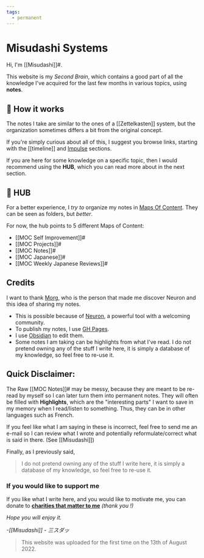 ```yaml
---
tags:
  - permanent
---
```


# Misudashi Systems

Hi, I'm [[Misudashi]]#. 

This website is my *Second Brain*, which contains a good part of all the knowledge I've acquired for the last few months in various topics, using **notes**.

## 📌 How it works

The notes I take are similar to the ones of a [[Zettelkasten]] system, but the organization sometimes differs a  bit from the original concept.

If you're simply curious about all of this, I suggest you browse links, starting with the [[timeline]] and [Impulse](https://misudashi.ga/impulse) sections.

If you are here for some knowledge on a specific topic, then I would recommend using the **HUB**, which you can read more about in the next section.

## 📌 HUB

For a better experience, I *try to* organize my notes in [Maps Of Content](https://justgage.github.io/moc.md). They can be seen as folders, but *better*.

For now, the hub points to 5 different Maps of Content:

- [[MOC Self Improvement]]#
- [[MOC Projects]]#
- [[MOC Notes]]#
- [[MOC Japanese]]#
- [[MOC Weekly Japanese Reviews]]#

## Credits

I want to thank [Morg](https://morg.systems/), who is the person that made me discover Neuron and this idea of sharing my notes. 

- This is possible because of [Neuron](https://neuron.zettel.page/), a powerful tool with a welcoming community.
- To publish my notes, I use [GH Pages](https://pages.github.com/).
- I use [Obsidian](https://obsidian.md/) to edit them.
- Some notes I am taking can be highlights from what I've read. I do not pretend owning any of the stuff I write here, it is simply a database of my knowledge, so feel free to re-use it.

## Quick Disclaimer:

The Raw [[MOC Notes]]# may be messy, because they are meant to be re-read by myself so I can later turn them into permanent notes. They will often be filled with **Highlights**, which are the "interesting parts" I want to save in my memory when I read/listen to something. Thus, they can be in other languages such as French.

If you feel like what I am saying in these is incorrect, feel free to send me an e-mail so I can review what I wrote and potentially reformulate/correct what is said in there. (See [[Misudashi]])

Finally, as I previously said, 

> I do not pretend owning any of the stuff I write here, it is simply a database of my knowledge, so feel free to re-use it.

### If you would like to support me

If you like what I write here, and you would like to motivate me, you can donate to [**charities that matter to me**](https://www.google.com/search?q=i+want+to+donate+money+to+help+cervix+cancer+research.&source=lmns&bih=617&biw=414&prmd=niv&sa=X&ved=2ahUKEwic-u3R-ub5AhUPixoKHV-lB44Q_AUoAHoECAAQBA&pccc=1) *(thank you !)*


*Hope you will enjoy it.*

*-[[Misudashi]] - 三スダッ*

> This website was uploaded for the first time on the 13th of August 2022.